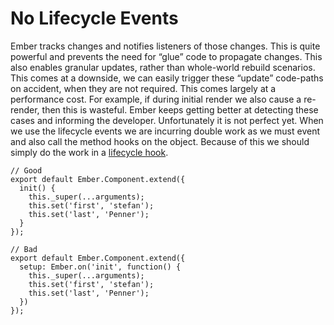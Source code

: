 # No Lifecycle Events

Ember tracks changes and notifies listeners of those changes. This is quite powerful and prevents the need for “glue” code to propagate changes. This also enables granular updates, rather than whole-world rebuild scenarios. This comes at a downside, we can easily trigger these “update” code-paths on accident, when they are not required. This comes largely at a performance cost. For example, if during initial render we also cause a re-render, then this is wasteful. Ember keeps getting better at detecting these cases and informing the developer. Unfortunately it is not perfect yet. When we use the lifecycle events we are incurring double work as we must event and also call the method hooks on the object. Because of this we should simply do the work in a [lifecycle hook](https://guides.emberjs.com/v2.10.0/components/the-component-lifecycle/).

```
// Good
export default Ember.Component.extend({
  init() {
    this._super(...arguments);
    this.set('first', 'stefan');
    this.set('last', 'Penner');
  }
});
```

```
// Bad
export default Ember.Component.extend({
  setup: Ember.on('init', function() {
    this._super(...arguments);
    this.set('first', 'stefan');
    this.set('last', 'Penner');
  })
});
```
